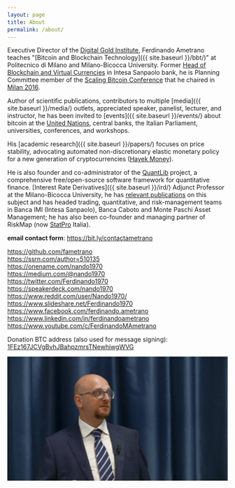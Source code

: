 ```yaml
---
layout: page
title: About
permalink: /about/
---
```


Executive Director of the
[Digital Gold Institute](https://www.digitalgoldinstitute.org),
Ferdinando Ametrano teaches
"[Bitcoin and Blockchain Technology]({{ site.baseurl }}/bbt/)"
at Politecnico di Milano and Milano-Bicocca University.
Former [Head of Blockchain and Virtual Currencies](https://goo.gl/QdDTuN)
in Intesa Sanpaolo bank, he is Planning Committee member of the
[Scaling Bitcoin Conference](https://scalingbitcoin.org/)
that he chaired in [Milan 2016](https://milan2016.scalingbitcoin.org/).

Author of scientific publications, contributors to multiple
[media]({{ site.baseurl }}/media/) outlets,
appreciated speaker, panelist, lecturer, and instructor, he has been
invited to [events]({{ site.baseurl }}/events/)
about bitcoin at the
[United Nations](https://www.youtube.com/watch?v=VbwUwioZ9F0&t=330s&index=10&list=PLrVvuryXHYTezxoQBL7Lw3svQEVd2uTzZ),
central banks, the Italian Parliament, universities, conferences, and
workshops.

His [academic research]({{ site.baseurl }}/papers/)
focuses on price stability, advocating
automated non-discretionary elastic monetary policy for a new generation
of cryptocurrencies ([Hayek Money](https://ssrn.com/abstract=2425270)).

He is also founder and co-administrator of the
[QuantLib](https://www.quantlib.org) project,
a comprehensive free/open-source software framework for quantitative finance.
[Interest Rate Derivatives]({{ site.baseurl }}/ird/) Adjunct Professor at the
Milano-Bicocca University, he has
[relevant publications](https://ssrn.com/author=510135) on this subject and
has headed trading, quantitative, and risk-management teams in Banca IMI
(Intesa Sanpaolo), Banca Caboto and Monte Paschi Asset Management; he has
also been co-founder and managing partner of RiskMap
(now [StatPro](https://www.statpro.com/) Italia).

**email contact form**: <https://bit.ly/contactametrano>

<https://github.com/fametrano>  
<https://ssrn.com/author=510135>  
<https://onename.com/nando1970>  
<https://medium.com/@nando1970>  
<https://twitter.com/Ferdinando1970>  
<https://speakerdeck.com/nando1970>  
<https://www.reddit.com/user/Nando1970/>  
<https://www.slideshare.net/Ferdinando1970>  
<https://www.facebook.com/ferdinando.ametrano>  
<https://www.linkedin.com/in/ferdinandoametrano>  
<https://www.youtube.com/c/FerdinandoMAmetrano>

Donation BTC address (also used for message signing): [1FEz167JCVgBvhJBahpzmrsTNewhiwgWVG](bitcoin:1FEz167JCVgBvhJBahpzmrsTNewhiwgWVG)

![Ferdinando M. Ametrano](images/201809AmetranoProfileRectangular.jpg)
